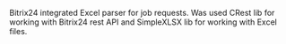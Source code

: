 Bitrix24 integrated Excel parser for job requests. Was used CRest lib for working with Bitrix24 rest API and SimpleXLSX lib for working with Excel files.
